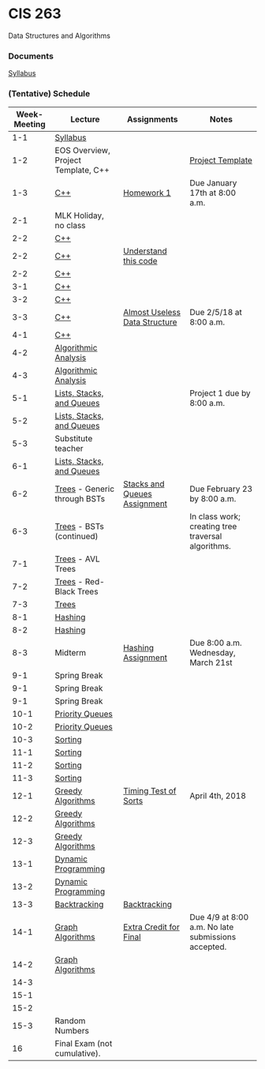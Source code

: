 # CIS 263
Data Structures and Algorithms

### Documents
[Syllabus](./documents/263_01_02.pdf "Course syllabus")

### (Tentative) Schedule

| Week-Meeting | Lecture | Assignments | Notes |
|------|---------|-------------|-------|
|  1-1 | [Syllabus](./documents/263_01_02.pdf "Course syllabus")       |             |       |
|  1-2 | EOS Overview, Project Template, C++ |             |[Project Template](https://github.com/irawoodring/CIS263_Project_Template "Project Template")|
|  1-3 | [C++](https://gitpitch.com/irawoodring/263/master?p=cpp "C++ notes") | [Homework 1](./assignments/setting_up_environment.md "Homework 1")            | Due January 17th at 8:00 a.m.       |
|  2-1 | MLK Holiday, no class |             |       |
|  2-2 | [C++](https://gitpitch.com/irawoodring/263/master?p=cpp "C++ notes") |             |       |
|  2-2 | [C++](https://gitpitch.com/irawoodring/263/master?p=cpp "C++ notes") | [Understand this code](https://github.com/irawoodring/pointer_perils "Pointers repository")            |       |
|  2-2 | [C++](https://gitpitch.com/irawoodring/263/master?p=cpp "C++ notes") |             |       |
|  3-1 | [C++](https://gitpitch.com/irawoodring/263/master?p=cpp "C++ notes") |             |       |
|  3-2 | [C++](https://gitpitch.com/irawoodring/263/master?p=cpp "C++ notes") |             |       |
|  3-3 | [C++](https://gitpitch.com/irawoodring/263/master?p=cpp "C++ notes") |  [Almost Useless Data Structure](https://github.com/irawoodring/CIS263-AUDS "AUDS Assignment")           |  Due 2/5/18 at 8:00 a.m.      |
|  4-1 | [C++](https://gitpitch.com/irawoodring/263/master?p=cpp "C++ notes") |             |       |
|  4-2 | [Algorithmic Analysis](https://gitpitch.com/irawoodring/263/master?p=algorithm_analysis "Algorithm Analysis") |             |       |
|  4-3 | [Algorithmic Analysis](https://gitpitch.com/irawoodring/263/master?p=algorithm_analysis "Algorithm Analysis") |             |       |
|  5-1 | [Lists, Stacks, and Queues](https://gitpitch.com/irawoodring/263/master?p=lists_stacks_queues "Lists, Stacks, and Queues") |             | Project 1 due by 8:00 a.m.   |
|  5-2 | [Lists, Stacks, and Queues](https://gitpitch.com/irawoodring/263/master?p=lists_stacks_queues "Lists, Stacks, and Queues") |             |   |
|  5-3 | Substitute teacher  |             |  |
|  6-1 | [Lists, Stacks, and Queues](https://gitpitch.com/irawoodring/263/master?p=lists_stacks_queues "Lists, Stacks, and Queues") |             |  |
|  6-2 | [Trees](https://gitpitch.com/irawoodring/263/master?p=trees "Trees") - Generic through BSTs | [Stacks and Queues Assignment](./assignments/stacks_and_queues.md "Stacks and Queues") | Due February 23 by 8:00 a.m.  |
|  6-3 | [Trees](https://gitpitch.com/irawoodring/263/master?p=trees "Trees") - BSTs (continued) |      |  In class work; creating tree traversal algorithms. |
| 7-1 | [Trees](https://gitpitch.com/irawoodring/263/master?p=trees "Trees") - AVL Trees | | |
| 7-2 | [Trees](https://gitpitch.com/irawoodring/263/master?p=trees "Trees") - Red-Black Trees | | |
| 7-3 | [Trees](https://gitpitch.com/irawoodring/263/master?p=trees "Trees")  | | |
| 8-1 | [Hashing](https://gitpitch.com/irawoodring/263/master?p=hashing "Hashing") | | |
| 8-2 | [Hashing](https://gitpitch.com/irawoodring/263/master?p=hashing "Hashing") | | |
| 8-3 | Midterm | [Hashing Assignment](./assignments/hashing.md "Hashing assignment")| Due 8:00 a.m. Wednesday, March 21st |
| 9-1 | Spring Break | | |
| 9-1 | Spring Break | | |
| 9-1 | Spring Break | | |
| 10-1 | [Priority Queues](https://gitpitch.com/irawoodring/263/master?p=priority_queues "Priority queues") | | |
| 10-2 | [Priority Queues](https://gitpitch.com/irawoodring/263/master?p=priority_queues "Priority queues") | | |
| 10-3 | [Sorting](https://gitpitch.com/irawoodring/263/master?p=sorting "Sorting")| | |
| 11-1 | [Sorting](https://gitpitch.com/irawoodring/263/master?p=sorting "Sorting")| | |
| 11-2 | [Sorting](https://gitpitch.com/irawoodring/263/master?p=sorting "Sorting")| | |
| 11-3 | [Sorting](https://gitpitch.com/irawoodring/263/master?p=sorting "Sorting")| | |
| 12-1 | [Greedy Algorithms](https://gitpitch.com/irawoodring/263/master?p=greedy_algorithms) | [Timing Test of Sorts](./assignments/timing_test.md) | April 4th, 2018 |
| 12-2 | [Greedy Algorithms](https://gitpitch.com/irawoodring/263/master?p=greedy_algorithms) | | |
| 12-3 | [Greedy Algorithms](https://gitpitch.com/irawoodring/263/master?p=greedy_algorithms) | | |
| 13-1 | [Dynamic Programming](https://gitpitch.com/irawoodring/263/master?p=dynamic_programming) | | |
| 13-2 | [Dynamic Programming](https://gitpitch.com/irawoodring/263/master?p=dynamic_programming) | | |
| 13-3 | [Backtracking](https://gitpitch.com/irawoodring/263/master?p=backtracking) | [Backtracking](./assignments/sudoku.md) | |
| 14-1 | [Graph Algorithms](https://gitpitch.com/irawoodring/263/master?p=graph_algorithms) | [Extra Credit for Final](./assignments/01-knapsack.md) | Due 4/9 at 8:00 a.m.  No late submissions accepted. |
| 14-2 | [Graph Algorithms](https://gitpitch.com/irawoodring/263/master?p=graph_algorithms) | | |
| 14-3 | | | |
| 15-1 | | | |
| 15-2 | | | |
| 15-3 | Random Numbers | | |
| 16 | Final Exam (not cumulative). | | |
